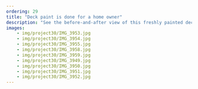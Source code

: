 ```yaml
---
ordering: 29
title: "Deck paint is done for a home owner"
description: "See the before-and-after view of this freshly painted deck"
images:
    - img/project30/IMG_3953.jpg
    - img/project30/IMG_3954.jpg
    - img/project30/IMG_3955.jpg
    - img/project30/IMG_3958.jpg
    - img/project30/IMG_3959.jpg
    - img/project30/IMG_3949.jpg
    - img/project30/IMG_3950.jpg
    - img/project30/IMG_3951.jpg
    - img/project30/IMG_3952.jpg
---
```

